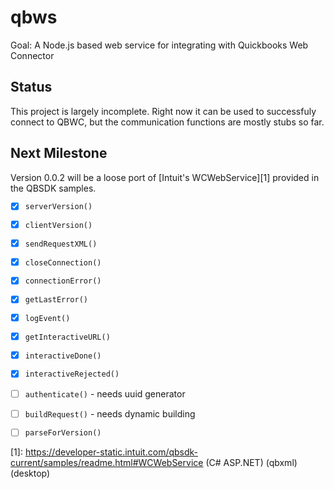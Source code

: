 qbws
=========

Goal: A Node.js based web service for integrating with Quickbooks Web Connector

## Status ##

This project is largely incomplete. Right now it can be used to successfuly connect to QBWC, but the communication functions are mostly stubs so far.

## Next Milestone ##
Version 0.0.2 will be a loose port of [Intuit's WCWebService][1] provided in the QBSDK samples.

- [x] `serverVersion()`
- [x] `clientVersion()`
- [x] `sendRequestXML()`
- [x] `closeConnection()`
- [x] `connectionError()`
- [x] `getLastError()`
- [x] `logEvent()`
- [x] `getInteractiveURL()`
- [x] `interactiveDone()`
- [x] `interactiveRejected()`
- [ ] `authenticate()` - needs uuid generator
- [ ] `buildRequest()` - needs dynamic building
- [ ] `parseForVersion()`


 [1]: https://developer-static.intuit.com/qbsdk-current/samples/readme.html#WCWebService (C# ASP.NET) (qbxml) (desktop)
 

